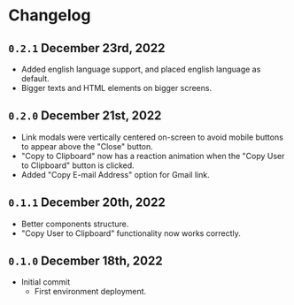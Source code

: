 # Changelog

## `0.2.1` December 23rd, 2022
- Added english language support, and placed english language as default.
- Bigger texts and HTML elements on bigger screens.

## `0.2.0` December 21st, 2022
- Link modals were vertically centered on-screen to avoid mobile buttons to appear above the "Close" button.
- "Copy to Clipboard" now has a reaction animation when the "Copy User to Clipboard" button is clicked.
- Added "Copy E-mail Address" option for Gmail link.

## `0.1.1` December 20th, 2022
- Better components structure.
- "Copy User to Clipboard" functionality now works correctly.

## `0.1.0` December 18th, 2022
- Initial commit
    - First environment deployment.